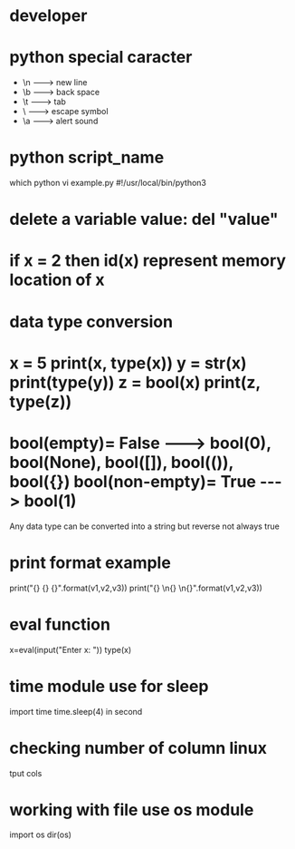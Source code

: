 # developer
# python special caracter
- \n ---> new line
- \b ---> back space
- \t ---> tab
- \  ---> escape symbol
- \a ---> alert sound

# python script_name
which python
vi example.py
#!/usr/local/bin/python3

# delete a variable value: del "value"

# if x = 2 then id(x) represent memory location of x 

# data type conversion
x = 5
print(x, type(x))
y = str(x)
print(type(y))
z = bool(x)
print(z, type(z))
=====================================
bool(empty)= False ---> bool(0), bool(None), bool([]), bool(()), bool({})
bool(non-empty)= True ---> bool(1)
=====================================
Any data type can be converted into a string but reverse not always true 

# print format example
print("{} {} {}".format(v1,v2,v3))
print("{} \n{} \n{}".format(v1,v2,v3))

# eval function
x=eval(input("Enter x: "))
type(x)

# time module use for sleep
import time
time.sleep(4) in second 

# checking number of column linux
tput cols

# working with file use os module
import os
dir(os)